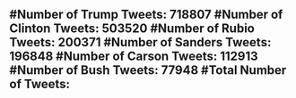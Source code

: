 #Number of Trump Tweets: 718807
#Number of Clinton Tweets: 503520
#Number of Rubio Tweets: 200371
#Number of Sanders Tweets: 196848
#Number of Carson Tweets: 112913
#Number of Bush Tweets: 77948
#Total Number of Tweets:  
---
